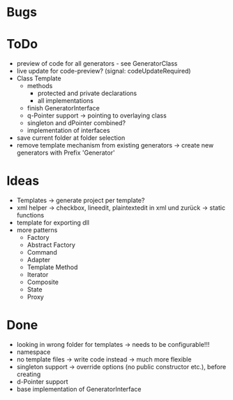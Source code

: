 ﻿# Bugs

# ToDo
* preview of code for all generators - see GeneratorClass
* live update for code-preview? (signal: codeUpdateRequired)
* Class Template
  * methods
    * protected and private declarations
    * all implementations
  * finish GeneratorInterface
  * q-Pointer support -> pointing to overlaying class
  * singleton and dPointer combined?
  * implementation of interfaces
* save current folder at folder selection
* remove template mechanism from existing generators -> create new generators with Prefix 'Generator'

# Ideas
* Templates -> generate project per template?
* xml helper -> checkbox, lineedit, plaintextedit in xml und zurück -> static functions
* template for exporting dll
* more patterns
  * Factory
  * Abstract Factory
  * Command
  * Adapter
  * Template Method
  * Iterator
  * Composite
  * State
  * Proxy

# Done
* looking in wrong folder for templates -> needs to be configurable!!!
* namespace
* no template files -> write code instead -> much more flexible
* singleton support -> override options (no public constructor etc.), before creating
* d-Pointer support
* base implementation of GeneratorInterface
